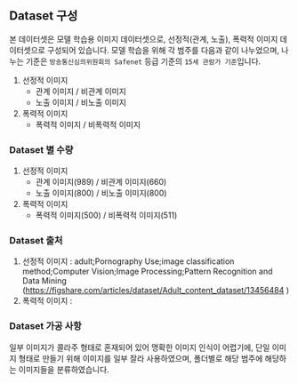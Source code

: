 ## Dataset 구성
본 데이터셋은 모델 학습용 이미지 데이터셋으로, 선정적(관계, 노출), 폭력적 이미지 데이터셋으로 구성되어 있습니다. 모델 학습을 위해 각 범주를 다음과 같이 나누었으며, 나누는 기준은 `방송통신심의위원회의 Safenet` 등급 기준의 `15세 관람가 기준`입니다. 


1) 선정적 이미지 
    - 관계 이미지 / 비관계 이미지
    - 노출 이미지 / 비노출 이미지
2) 폭력적 이미지
    - 폭력적 이미지 / 비폭력적 이미지

### Dataset 별 수량
1) 선정적 이미지 
    - 관계 이미지(989) / 비관계 이미지(660) 
    - 노출 이미지(800) / 비노출 이미지(800)
2) 폭력적 이미지
    - 폭력적 이미지(500) / 비폭력적 이미지(511) 

### Dataset 출처
1) 선정적 이미지 : adult;Pornography Use;image classification method;Computer Vision;Image Processing;Pattern Recognition and Data Mining (https://figshare.com/articles/dataset/Adult_content_dataset/13456484 )
2) 폭력적 이미지 : 

### Dataset 가공 사항
일부 이미지가 콜라주 형태로 혼재되어 있어 명확한 이미지 인식이 어렵기에, 단일 이미지 형태로 만들기 위해 이미지를 일부 잘라 사용하였으며, 폴더별로 해당 범주에 해당하는 이미지들을 분류하였습니다. 

